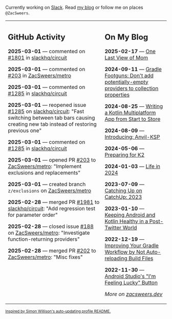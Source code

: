 Currently working on [Slack](https://slack.com/). Read [my blog](https://zacsweers.dev/) or follow me on places `@ZacSweers`.

<table><tr><td valign="top" width="60%">

## GitHub Activity
<!-- githubActivity starts -->
**2025-03-01** — commented on [#1801](https://github.com/slackhq/circuit/issues/1801#issuecomment-2692409431) in [slackhq/circuit](https://github.com/slackhq/circuit)

**2025-03-01** — commented on [#203](https://github.com/ZacSweers/metro/pull/203#issuecomment-2692407360) in [ZacSweers/metro](https://github.com/ZacSweers/metro)

**2025-03-01** — commented on [#1285](https://github.com/slackhq/circuit/issues/1285#issuecomment-2692348948) in [slackhq/circuit](https://github.com/slackhq/circuit)

**2025-03-01** — reopened issue [#1285](https://github.com/slackhq/circuit/issues/1285) on [slackhq/circuit](https://github.com/slackhq/circuit): "Fast switching between tab bars causing creating new tab instead of restoring previous one"

**2025-03-01** — commented on [#1285](https://github.com/slackhq/circuit/issues/1285#issuecomment-2692252486) in [slackhq/circuit](https://github.com/slackhq/circuit)

**2025-03-01** — opened PR [#203](https://github.com/ZacSweers/metro/pull/203) to [ZacSweers/metro](https://github.com/ZacSweers/metro): "Implement exclusions and replacements"

**2025-03-01** — created branch `z/exclusions` on [ZacSweers/metro](https://github.com/ZacSweers/metro)

**2025-02-28** — merged PR [#1981](https://github.com/slackhq/circuit/pull/1981) to [slackhq/circuit](https://github.com/slackhq/circuit): "Add regression test for parameter order"

**2025-02-28** — closed issue [#188](https://github.com/ZacSweers/metro/issues/188) on [ZacSweers/metro](https://github.com/ZacSweers/metro): "Investigate function-returning providers"

**2025-02-28** — merged PR [#202](https://github.com/ZacSweers/metro/pull/202) to [ZacSweers/metro](https://github.com/ZacSweers/metro): "Misc fixes"
<!-- githubActivity ends -->
</td><td valign="top" width="40%">

## On My Blog
<!-- blog starts -->
**2025-02-17** — [One Last View of Mom](https://www.zacsweers.dev/one-last-view-of-mom/)

**2024-09-11** — [Gradle Footguns: Don't add potentially-empty providers to collection properties](https://www.zacsweers.dev/gradle-footgun-adding-empty-providers-to-collection-properties/)

**2024-08-25** — [Writing a Kotlin Multiplatform App from Start to Store](https://www.zacsweers.dev/writing-a-kotlin-multiplatform-app-from-start-to-store/)

**2024-08-09** — [Introducing: Anvil-KSP](https://www.zacsweers.dev/introducing-anvil-ksp/)

**2024-05-06** — [Preparing for K2](https://www.zacsweers.dev/preparing-for-k2/)

**2024-01-03** — [Life in 2024](https://www.zacsweers.dev/life-in-2024/)

**2023-07-09** — [Catching Up on CatchUp: 2023](https://www.zacsweers.dev/catching-up-on-catchup-2023/)

**2023-01-10** — [Keeping Android and Kotlin Healthy in a Post-Twitter World](https://www.zacsweers.dev/keeping-android-healthy/)

**2022-12-19** — [Improving Your Gradle Workflow by Not Auto-reloading Build Files](https://www.zacsweers.dev/improving-your-workflow-by-not-auto-reloading-build-files/)

**2022-11-30** — [Android Studio's "I'm Feeling Lucky" Button](https://www.zacsweers.dev/android-studios-im-feeling-lucky-button/)
<!-- blog ends -->
_More on [zacsweers.dev](https://zacsweers.dev/)_
</td></tr></table>

<sub><a href="https://simonwillison.net/2020/Jul/10/self-updating-profile-readme/">Inspired by Simon Willison's auto-updating profile README.</a></sub>
